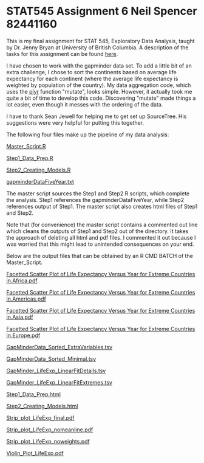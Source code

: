 STAT545 Assignment 6 Neil Spencer 82441160
==================

This is my final assignment for STAT 545, Exploratory Data Analysis, taught by Dr. Jenny Bryan at University of British Columbia. A description of the tasks for this assignment can be found [here](http://www.stat.ubc.ca/~jenny/STAT545A/hw06_puttingAllTogether.html). 

I have chosen to work with the gapminder data set. To add a little bit of an extra challenge, I chose to sort the continents based on average life expectancy for each continent (where the average life expectancy is weighted by population of the country). My data aggregation code, which uses the [plyr](http://plyr.had.co.nz/) function "mutate", looks simple. However, it actually took me quite a bit of time to develop this code. Discovering "mutate" made things a lot easier, even though it messes with the ordering of the data.

I have to thank Sean Jewell for helping me to get set up SourceTree. His suggestions were very helpful for putting this together.

The following four files make up the pipeline of my data analysis:

[Master_Script.R](https://github.com/neilspencer/STAT545Assignment6/blob/master/Master_Script.R)

[Step1_Data_Prep.R](https://github.com/neilspencer/STAT545Assignment6/blob/master/Step1_Data_Prep.R)

[Step2_Creating_Models.R](https://github.com/neilspencer/STAT545Assignment6/blob/master/Step2_Creating_Models.R)

[gapminderDataFiveYear.txt](https://github.com/neilspencer/STAT545Assignment6/blob/master/gapminderDataFiveYear.txt)

The master script sources the Step1 and Step2 R scripts, which complete the analysis. Step1 references the gapminderDataFiveYear, while Step2 references output of Step1. The master script also creates html files of Step1 and Step2. 

Note that (for convenience) the master script contains a commented out line which cleans the outputs of Step1 and Step2 out of the directory. It takes the approach of deleting all html and pdf files. I commented it out because I was worried that this might lead to unintended consequences on your end.

Below are the output files that can be obtained by an R CMD BATCH of the Master_Script.

[Facetted Scatter Plot of Life Expectancy Versus Year for Extreme Countries in.Africa.pdf](https://github.com/neilspencer/STAT545Assignment6/blob/master/Facetted%20Scatter%20Plot%20of%20Life%20Expectancy%20Versus%20Year%20for%20Extreme%20Countries%20in.Africa.pdf)

[Facetted Scatter Plot of Life Expectancy Versus Year for Extreme Countries in.Americas.pdf](https://github.com/neilspencer/STAT545Assignment6/blob/master/Facetted%20Scatter%20Plot%20of%20Life%20Expectancy%20Versus%20Year%20for%20Extreme%20Countries%20in.Americas.pdf)

[Facetted Scatter Plot of Life Expectancy Versus Year for Extreme Countries in.Asia.pdf](https://github.com/neilspencer/STAT545Assignment6/blob/master/Facetted%20Scatter%20Plot%20of%20Life%20Expectancy%20Versus%20Year%20for%20Extreme%20Countries%20in.Asia.pdf)

[Facetted Scatter Plot of Life Expectancy Versus Year for Extreme Countries in.Europe.pdf](https://github.com/neilspencer/STAT545Assignment6/blob/master/Facetted%20Scatter%20Plot%20of%20Life%20Expectancy%20Versus%20Year%20for%20Extreme%20Countries%20in.Europe.pdf)

[GapMinderData_Sorted_ExtraVariables.tsv](https://github.com/neilspencer/STAT545Assignment6/blob/master/GapMinderData_Sorted_ExtraVariables.tsv)

[GapMinderData_Sorted_Minimal.tsv](https://github.com/neilspencer/STAT545Assignment6/blob/master/GapMinderData_Sorted_Minimal.tsv)

[GapMinder_LifeExp_LinearFitDetails.tsv](https://github.com/neilspencer/STAT545Assignment6/blob/master/GapMinder_LifeExp_LinearFitDetails.tsv)

[GapMinder_LifeExp_LinearFitExtremes.tsv](https://github.com/neilspencer/STAT545Assignment6/blob/master/GapMinder_LifeExp_LinearFitExtremes.tsv)

[Step1_Data_Prep.html](https://github.com/neilspencer/STAT545Assignment6/blob/master/Step1_Data_Prep.html)

[Step2_Creating_Models.html](https://github.com/neilspencer/STAT545Assignment6/blob/master/Step2_Creating_Models.html)

[Strip_plot_LifeExp_final.pdf](https://github.com/neilspencer/STAT545Assignment6/blob/master/Strip_plot_LifeExp_final.pdf)

[Strip_plot_LifeExp_nomeanline.pdf](https://github.com/neilspencer/STAT545Assignment6/blob/master/Strip_plot_LifeExp_nomeanline.pdf)

[Strip_plot_LifeExp_noweights.pdf](https://github.com/neilspencer/STAT545Assignment6/blob/master/Strip_plot_LifeExp_noweights.pdf)

[Violin_Plot_LifeExp.pdf](https://github.com/neilspencer/STAT545Assignment6/blob/master/Violin_Plot_LifeExp.pdf)

